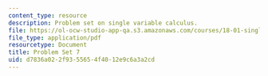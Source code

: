 ```yaml
---
content_type: resource
description: Problem set on single variable calculus.
file: https://ol-ocw-studio-app-qa.s3.amazonaws.com/courses/18-01-single-variable-calculus-fall-2006/d7836a022f9355654f4012e9c6a3a2cd_ps7.pdf
file_type: application/pdf
resourcetype: Document
title: Problem Set 7
uid: d7836a02-2f93-5565-4f40-12e9c6a3a2cd
---
```


